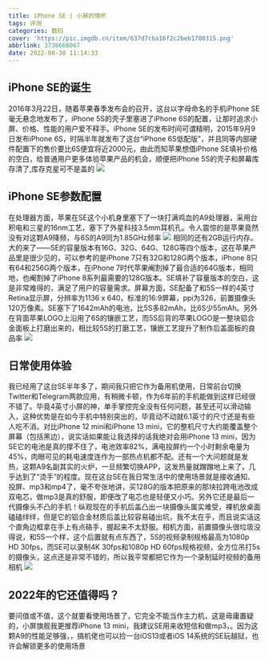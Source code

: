 ```yaml
---
title: iPhone SE | 小屏的情怀
tags: 评测
categories: 数码
cover: 'https://pic.imgdb.cn/item/637d7cba16f2c2beb1700315.png'
abbrlink: 3738668067
date: 2022-08-30 11:14:33
---
```

## iPhone SE的诞生
2016年3月22日，随着苹果春季发布会的召开，这台以字母命名的手机iPhone SE毫无悬念地发布了，iPhone 5S的壳子里塞进了iPhone 6S的配置，让那时追求小屏、价格、性能的用户爱不释手。iPhone SE的发布时间可谓精明，2015年9月9日发布iPhone 6S，时隔半年就发布了这台“iPhone 6S低配版”，并且同等内部硬件配置下的售价要比6S便宜将近2000元，由此而知苹果想借iPhone SE填补价格的空白，给普通用户更多体验苹果产品的机会，顺便把iPhone 5S的壳子和屏幕库存清了,库存克星可不是盖的
![](https://pic.imgdb.cn/item/637d7cba16f2c2beb1700315.png)
## iPhone SE参数配置
在处理器方面，苹果在SE这个小机身里塞下了一块打满鸡血的A9处理器，采用台积电和三星的16nm工艺，塞下了外星科技3.5mm耳机孔。令人震惊的是苹果竟然没有对这颗A9降频，与6S的A9同为1.85GHz频率
![](https://pic.imgdb.cn/item/637d7cba16f2c2beb1700318.jpg)
相同的还有2GB运行内存。大的来了——SE的容量版本有16G、32G、64G、128G等四个版本，这在苹果产品里是很少见的，可以参考的是iPhone 7只有32G和128G两个版本，iPhone 8只有64和256G两个版本，在iPhone 7时代苹果阉割掉了最合适的64G版本，相同地，也阉割掉了iPhone 8系列最需要的128G版本。SE填补了容量版本的空白，这是非常难得的，满足了用户的容量需求。屏幕方面，SE配备了和5S一样的4英寸Retina显示屏，分辨率为1136 x 640，标准的16:9屏幕，ppi为326，前置摄像头120万像素。SE塞下了1642mAh的电池，比5S多82mAh，比6S少55mAh。另外在背面苹果LOGO上沿用了6S的镶嵌工艺，而5S后背的苹果LOGO是一整块铝合金面板上打磨出来的，相比较5S的打磨工艺，镶嵌工艺提升了制作后盖面板的良品率
![](https://pic.imgdb.cn/item/638555f116f2c2beb1cdf95b.png)
## 日常使用体验
我已经用了这台SE半年多了，期间我只把它作为备用机使用，日常前台切换Twitter和Telegram两款应用，有稍微卡顿，作为6年前的手机能做到这样已经很不错了。毕竟4英寸小屏的神，单手掌控完全没有任何问题，甚至还可以滑动输入，这种优势是在如今手机中特别突出的，毕竟动不动就6.1英寸的尺寸还是有些人吃不消。对比iPhone 12 mini和iPhone 13 mini，它的整机尺寸大约能覆盖整个屏幕（包括黑边），说实话如果能让我选择的话我绝对会用iPhone 13 mini，因为SE它的电池是真的撑不住了，电池效率82%，满电投屏约一个小时剩余电量为45%，肉眼可见的耗电速度连作为一部热点机都不配。还有一个大问题就是发热，这颗A9名副其实的火炉，一旦频繁切换APP，这发热量就蹭蹭地上来了，几乎达到了“烫手”的程度。现在这台SE在我日常生活中的使用场景就是接收通知、投屏、mp3和mp4了，毫不夸张地讲，买128G的版本把原来的那块拉跨电池改成双电芯，做mp3是真的舒服，即便改了电芯也是轻便又小巧。另外它还是最后一代摄像头不凸的手机！纵观现在的手机后盖凸出一块摄像头属实难受，裸机放桌面磕磕绊绊，但是它的铝合金材质后盖比较容易磕出坑，我不太在乎，而且说实话这个直角边框拿在手上有点硌手，握起来不太舒服。相机方面，前置摄像头很垃圾没得说，和5S一个样，这个后置就有点东西了，5S的视频录制规格最高为1080p HD 30fps，而SE可以录制4K 30fps和1080p HD 60fps规格视频，全方位吊打5s的摄像头，这点还是非常不错的，所以我平常都把它作为一个录制延时视频的备用相机
![](https://pic.imgdb.cn/item/638555f116f2c2beb1cdf95f.png)
## 2022年的它还值得吗？
要问值或不值，这个就要看使用场景了，它完全不能当作主力机，这是毋庸置疑的，小屏旗舰我更推荐iPhone 13 mini，我建议SE用来收短信和做mp3，。因为这颗A9的性能足够强，，搞机佬也可以捡一台iOS13或者iOS 14系统的SE玩越狱，也许会解锁更多的使用场景
